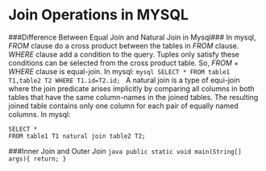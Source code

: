 #  Join Operations in MYSQL

###Difference Between Equal Join and Natural Join in Mysql###
In mysql, *FROM* clause do a cross product between the tables in *FROM* clause. *WHERE* clause add a condition to the query. Tuples only satisfy these conditions can be selected from the cross product table. So, *FROM* \+ *WHERE* clause is equal-join. In mysql:
    ```mysql
    SELECT *
    FROM table1 T1,table2 T2
    WHERE T1.id=T2.id;
    ```
A natural join is a type of equi-join where the join predicate arises implicitly by comparing all columns in both tables that have the same column-names in the joined tables. The resulting joined table contains only one column for each pair of equally named columns. In mysql:

    SELECT *
    FROM table1 T1 natural join table2 T2;

###Inner Join and Outer Join
    ```java
    public static void main(String[] args){
    return;
    }
    ```
